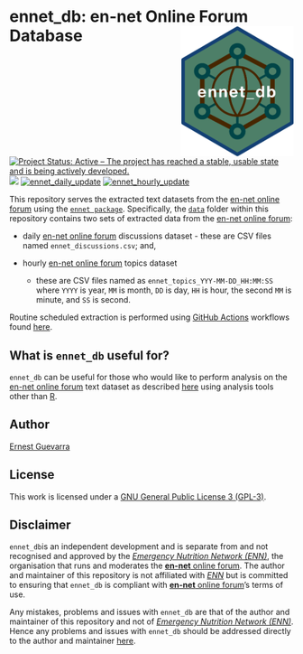 
<!-- README.md is generated from README.Rmd. Please edit that file -->

# ennet\_db: en-net Online Forum Database <img src="ennet_db.png" width="200px" align="right" />

<!-- badges: start -->

[![Project Status: Active – The project has reached a stable, usable
state and is being actively
developed.](https://www.repostatus.org/badges/latest/active.svg)](https://www.repostatus.org/#active)
[![](https://img.shields.io/badge/License-GPL3-blue)](https://github.com/katilingban/ennet_db/blob/master/LICENSE.md)
[![ennet\_daily\_update](https://github.com/katilingban/ennet_db/workflows/ennet_daily_update/badge.svg)](https://github.com/katilingban/ennet_db/actions?query=workflow%3Aennet_daily_update)
[![ennet\_hourly\_update](https://github.com/katilingban/ennet_db/workflows/ennet_hourly_update/badge.svg)](https://github.com/katilingban/ennet_db/actions?query=workflow%3Aennet_hourly_update)
<!-- badges: end -->

This repository serves the extracted text datasets from the [en-net
online forum](https://www.en-net.org) using the [`ennet
package`](https://katilingban.io/ennet/). Specifically, the
[`data`](https://github.com/katilingban/ennet_db/tree/main/data) folder
within this repository contains two sets of extracted data from the
[en-net online forum](https://www.en-net.org):

  - daily [en-net online forum](https://www.en-net.org) discussions
    dataset - these are CSV files named `ennet_discussions.csv`; and,

  - hourly [en-net online forum](https://www.en-net.org) topics dataset
    - these are CSV files named as `ennet_topics_YYY-MM-DD_HH:MM:SS`
    where `YYYY` is year, `MM` is month, `DD` is day, `HH` is hour, the
    second `MM` is minute, and `SS` is second.

Routine scheduled extraction is performed using [GitHub
Actions](https://github.com/katilingban/ennet_db/actions) workflows
found
[here](https://github.com/katilingban/ennet_db/tree/main/.github/workflows).

## What is `ennet_db` useful for?

`ennet_db` can be useful for those who would like to perform analysis on
the [en-net online forum](https://www.en-net.org) text dataset as
described [here](https://katilingban.io/ennet/) using analysis tools
other than [R](https://cran.r-project.org).

## Author

[Ernest Guevarra](https://ernest.guevarra.io)

## License

This work is licensed under a [GNU General Public License 3
(GPL-3)](https://github.com/katilingban/ennet_db/blob/master/LICENSE.md).

## Disclaimer

`ennet_db`is an independent development and is separate from and not
recognised and approved by the *[Emergency Nutrition Network
(ENN)](https://www.ennonline.net)*, the organisation that runs and
moderates the [**en-net** online forum](https://www.en-net.org). The
author and maintainer of this repository is not affiliated with
*[ENN](https://www.ennonline.net)* but is committed to ensuring that
`ennet_db` is compliant with [**en-net** online
forum](https://www.en-net.org)’s terms of use.

Any mistakes, problems and issues with `ennet_db` are that of the author
and maintainer of this repository and not of *[Emergency Nutrition
Network (ENN)](https://www.ennonline.net)*. Hence any problems and
issues with `ennet_db` should be addressed directly to the author and
maintainer [here](https://github.com/katilingban/ennet_db/issues).
